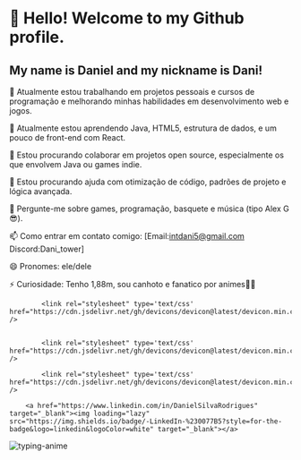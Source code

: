 # 👋 Hello! Welcome to my Github profile.
## My name is Daniel and my nickname is Dani!

🔭 Atualmente estou trabalhando em projetos pessoais e cursos de programação e melhorando minhas habilidades em desenvolvimento web e jogos.

🌱 Atualmente estou aprendendo Java, HTML5, estrutura de dados, e um pouco de front-end com React.

👯 Estou procurando colaborar em projetos open source, especialmente os que envolvem Java ou games indie.

🤔 Estou procurando ajuda com otimização de código, padrões de projeto e lógica avançada.

💬 Pergunte-me sobre games, programação, basquete e música (tipo Alex G 😎).

📫 Como entrar em contato comigo: [Email:intdani5@gmail.com Discord:Dani_tower]

😄 Pronomes: ele/dele

⚡ Curiosidade: Tenho 1,88m, sou canhoto e fanatico por animes💪🔥


            <link rel="stylesheet" type='text/css' href="https://cdn.jsdelivr.net/gh/devicons/devicon@latest/devicon.min.css" />

          
            <link rel="stylesheet" type='text/css' href="https://cdn.jsdelivr.net/gh/devicons/devicon@latest/devicon.min.css" />
            
            <link rel="stylesheet" type='text/css' href="https://cdn.jsdelivr.net/gh/devicons/devicon@latest/devicon.min.css" />

        <a href="https://www.linkedin.com/in/DanielSilvaRodrigues" target="_blank"><img loading="lazy" src="https://img.shields.io/badge/-LinkedIn-%230077B5?style=for-the-badge&logo=linkedin&logoColor=white" target="_blank"></a>   
</div>


![typing-anime](https://github.com/user-attachments/assets/97295c82-0d23-4510-830d-f6ad71bc7def)
